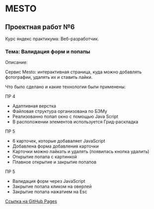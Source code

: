 # MESTO #

## Проектная работ №6 ##

Курс яндекс практикума: Веб-разработчик.

### Тема: Валидация форм и попапы

Описание:

Сервис Mesto: интерактивная страница, куда можно добавлять фотографии, удалять их и ставить лайки.


Что было сделано и какие технологии были применены:

ПР 4

* Адаптивная верстка
* Файловая структура организована по БЭМу
* Реализованно попап окно с помощью Java Script
* В расположении элементов используется Грид-раскладка

ПР 5

* 6 карточек, которые добаваляет JavaScript
* Добавлена форма добавления карточки
* Карточки можно лайкать и удалять (появилась кнопка удалить)
* Открытие попапа с картинкой
* Плавное открытие и закрытие попапов

ПР 5

* Валидация форм через JavaScript
* Закрытие попапа кликом на оверлей
* Закрытие попапа нажатием на Esc



[Cсылка на GitHub Pages](https://artemnikiforov6.github.io/mesto/)




